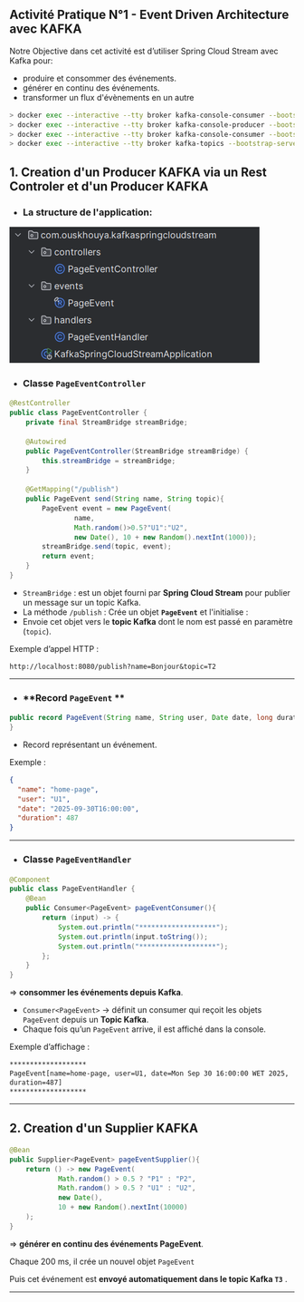 Activité Pratique N°1 - Event Driven Architecture avec KAFKA
---

Notre Objective dans cet activité est d’utiliser Spring Cloud Stream avec Kafka pour: 
- produire et consommer des événements.
- générer en continu des événements.
- transformer un flux d'évènements en un autre

````bash
> docker exec --interactive --tty broker kafka-console-consumer --bootstrap-server broker:9092 --topic R2
> docker exec --interactive --tty broker kafka-console-producer --bootstrap-server broker:9092 --topic R2
> docker exec --interactive --tty broker kafka-console-consumer --bootstrap-server broker:9092 --topic T4 --property print.key=true --property print.value=true --property key.deserializer=org.apache.kafka.common.serialization.StringDeserializer --property value.deserializer=org.apache.kafka.common.serialization.LongDeserializer
> docker exec --interactive --tty broker kafka-topics --bootstrap-server broker:9092 --list
````
## 1. Creation d'un Producer KAFKA via un Rest Controler et d'un Producer KAFKA
- ### La structure de l'application:
![img.png](img.png)
- ### **Classe `PageEventController`**

```java
@RestController
public class PageEventController {
    private final StreamBridge streamBridge;

    @Autowired
    public PageEventController(StreamBridge streamBridge) {
        this.streamBridge = streamBridge;
    }

    @GetMapping("/publish")
    public PageEvent send(String name, String topic){
        PageEvent event = new PageEvent(
                name,
                Math.random()>0.5?"U1":"U2",
                new Date(), 10 + new Random().nextInt(1000));
        streamBridge.send(topic, event);
        return event;
    }
}
```

* `StreamBridge` : est un objet fourni par **Spring Cloud Stream** pour publier un message  sur un topic Kafka.
* La méthode `/publish` : Crée un objet **`PageEvent`** et l'initialise :
* Envoie cet objet vers le **topic Kafka** dont le nom est passé en paramètre (`topic`).

Exemple d’appel HTTP :

```
http://localhost:8080/publish?name=Bonjour&topic=T2
```


---

- ### **Record `PageEvent` **

```java
public record PageEvent(String name, String user, Date date, long duration) {
}
```

*  Record représentant un événement.

Exemple :

```json
{
  "name": "home-page",
  "user": "U1",
  "date": "2025-09-30T16:00:00",
  "duration": 487
}
```

---

- ### **Classe `PageEventHandler`**

```java
@Component
public class PageEventHandler {
    @Bean
    public Consumer<PageEvent> pageEventConsumer(){
        return (input) -> {
            System.out.println("*******************");
            System.out.println(input.toString());
            System.out.println("*******************");
        };
    }
}
```

=> **consommer les événements depuis Kafka**.

* `Consumer<PageEvent>` → définit un consumer qui reçoit les objets `PageEvent` depuis un **Topic Kafka**.
* Chaque fois qu’un `PageEvent` arrive, il est affiché dans la console.

Exemple d’affichage :

```
*******************
PageEvent[name=home-page, user=U1, date=Mon Sep 30 16:00:00 WET 2025, duration=487]
*******************
```

---

## 2. Creation d'un Supplier KAFKA

```java
@Bean
public Supplier<PageEvent> pageEventSupplier(){
    return () -> new PageEvent(
            Math.random() > 0.5 ? "P1" : "P2",
            Math.random() > 0.5 ? "U1" : "U2",
            new Date(),
            10 + new Random().nextInt(10000)
    );
}
```

=>  **générer en continu des événements PageEvent**.

Chaque 200 ms, il crée un nouvel objet `PageEvent`

Puis cet événement est **envoyé automatiquement dans le topic Kafka `T3`** .

---
